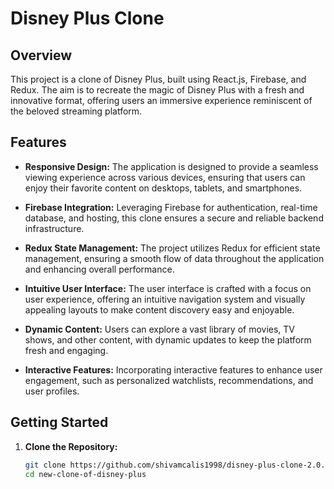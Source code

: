 # Disney Plus Clone

## Overview

This project is a clone of Disney Plus, built using React.js, Firebase, and Redux. The aim is to recreate the magic of Disney Plus with a fresh and innovative format, offering users an immersive experience reminiscent of the beloved streaming platform.

## Features

- **Responsive Design:** The application is designed to provide a seamless viewing experience across various devices, ensuring that users can enjoy their favorite content on desktops, tablets, and smartphones.

- **Firebase Integration:** Leveraging Firebase for authentication, real-time database, and hosting, this clone ensures a secure and reliable backend infrastructure.

- **Redux State Management:** The project utilizes Redux for efficient state management, ensuring a smooth flow of data throughout the application and enhancing overall performance.

- **Intuitive User Interface:** The user interface is crafted with a focus on user experience, offering an intuitive navigation system and visually appealing layouts to make content discovery easy and enjoyable.

- **Dynamic Content:** Users can explore a vast library of movies, TV shows, and other content, with dynamic updates to keep the platform fresh and engaging.

- **Interactive Features:** Incorporating interactive features to enhance user engagement, such as personalized watchlists, recommendations, and user profiles.

## Getting Started

1. **Clone the Repository:**
   ```bash
   git clone https://github.com/shivamcalis1998/disney-plus-clone-2.0.git
   cd new-clone-of-disney-plus
